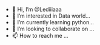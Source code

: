 - 👋 Hi, I’m @Lediiiaaa
- 👀 I’m interested in  Data world...
- 🌱 I’m currently learning python...
- 💞️ I’m looking to collaborate on ...
- 📫 How to reach me ...

<!---
Lediiiaaa/Lediiiaaa is a ✨ special ✨ repository because its `README.md` (this file) appears on your GitHub profile.
You can click the Preview link to take a look at your changes.
--->
